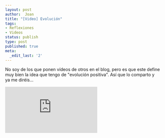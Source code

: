 ```yaml
---
layout: post
author:  Joan
title: "[Video] Evolución"
tags:
- Reflexiones
- Videos
status: publish
type: post
published: true
meta:
  _edit_last: '2'
---
```

No soy de los que ponen vídeos de otros en el blog, pero es que este define muy bien la idea que tengo de "evolución positiva". Así que lo comparto y ya me diréis...

<iframe src="http://www.youtube.com/embed/Lu0ejtdQbQg" frameborder="0"></iframe>